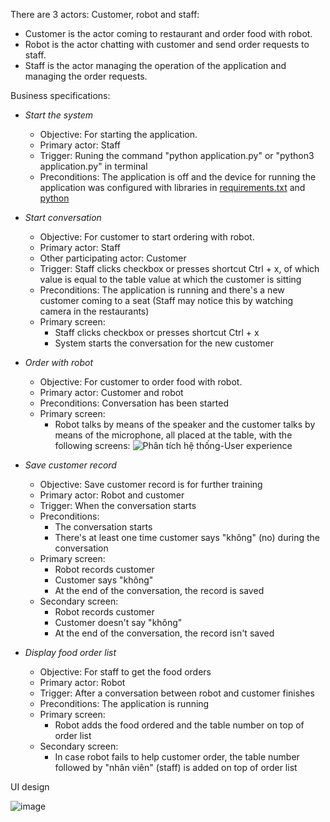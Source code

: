 There are 3 actors: Customer, robot and staff:
- Customer is the actor coming to restaurant and order food with robot.
- Robot is the actor chatting with customer and send order requests to staff.
- Staff is the actor managing the operation of the application and managing the order requests.

Business specifications:
- *Start the system*
  - Objective: For starting the application.
  - Primary actor: Staff
  - Trigger: Runing the command "python application.py" or "python3 application.py" in terminal
  - Preconditions: The application is off and the device for running the application was configured with libraries in [requirements.txt](https://github.com/minhairtran/food_ordering_system/blob/main/requirements) and [python](https://www.python.org/downloads/)

- *Start conversation*
  - Objective: For customer to start ordering with robot.
  - Primary actor: Staff
  - Other participating actor: Customer
  - Trigger: Staff clicks checkbox or presses shortcut Ctrl + x, of which value is equal to the table value at which the customer is sitting
  - Preconditions: The application is running and there's a new customer coming to a seat (Staff may notice this by watching camera in the restaurants)
  - Primary screen:
    - Staff clicks checkbox or presses shortcut Ctrl + x
    - System starts the conversation for the new customer

- *Order with robot*
  - Objective: For customer to order food with robot.
  - Primary actor: Customer and robot
  - Preconditions: Conversation has been started
  - Primary screen:
    - Robot talks by means of the speaker and the customer talks by means of the microphone, all placed at the table, with the following screens:
![Phân tích hệ thống-User experience](https://user-images.githubusercontent.com/49912069/123767201-80874a00-d8f1-11eb-8b21-2f2aa7161672.png)

- *Save customer record*
  - Objective: Save customer record is for further training
  - Primary actor: Robot and customer
  - Trigger: When the conversation starts
  - Preconditions: 
    - The conversation starts
    - There's at least one time customer says "không" (no) during the conversation
  - Primary screen:
    - Robot records customer
    - Customer says "không"
    - At the end of the conversation, the record is saved
  - Secondary screen:
    - Robot records customer
    - Customer doesn't say "không"
    - At the end of the conversation, the record isn't saved

- *Display food order list*
  - Objective: For staff to get the food orders 
  - Primary actor: Robot
  - Trigger: After a conversation between robot and customer finishes
  - Preconditions: The application is running 
  - Primary screen: 
    - Robot adds the food ordered and the table number on top of order list
  - Secondary screen:
    - In case robot fails to help customer order, the table number followed by "nhân viên" (staff) is added on top of order list

UI design

![image](https://user-images.githubusercontent.com/49912069/123766982-56358c80-d8f1-11eb-9e77-21468a4a4858.png)
